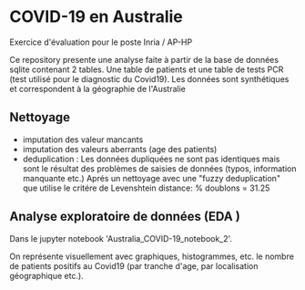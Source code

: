 # COVID-19 en Australie
Exercice d'évaluation pour le poste Inria / AP-HP

Ce repository presente une analyse faite à partir de la base de données sqlite contenant 2 tables. Une table de patients et une table de tests PCR (test utilisé pour le diagnostic du Covid19).
Les données sont synthétiques et correspondent à la géographie de l'Australie

## Nettoyage


- imputation des valeur mancants
- imputation des valeurs aberrants (age des patients)
- deduplication :
Les données dupliquées ne sont pas identiques mais sont le résultat des problèmes de saisies de données (typos, information manquante etc.)
Aprés un nettoyage avec une "fuzzy deduplication" que utilise le critére de Levenshtein distance:
% doublons =  31.25


## Analyse exploratoire de données (EDA )

Dans le jupyter notebook 'Australia_COVID-19_notebook_2'.

On représente visuellement avec graphiques, histogrammes, etc. le nombre de patients positifs au Covid19 (par tranche d'age, par localisation géographique etc.).

